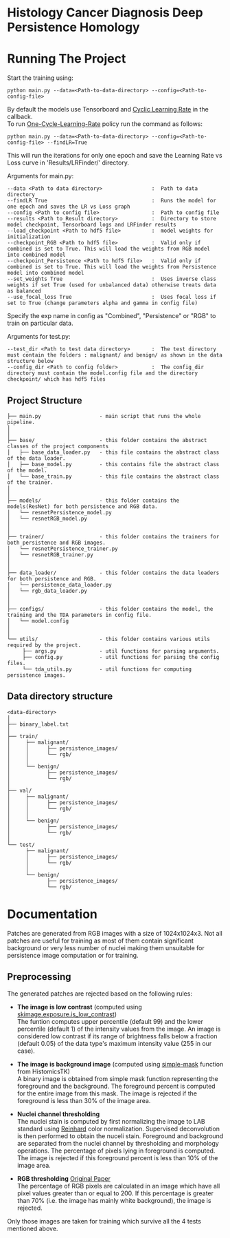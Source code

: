 # Histology Cancer Diagnosis Deep Persistence Homology

# Running The Project 
Start the training using:
```shell
python main.py --data=<Path-to-data-directory> --config=<Path-to-config-file>
```

By default the models use Tensorboard and [Cyclic Learning Rate](https://github.com/bckenstler/CLR) in the callback.  
To run [One-Cycle-Learning-Rate](https://github.com/titu1994/keras-one-cycle) policy run the command as follows:  
```shell
python main.py --data=<Path-to-data-directory> --config=<Path-to-config-file> --findLR=True
```
This will run the iterations for only one epoch and save the Learning Rate vs Loss curve in 'Results/LRFinder/' directory.

Arguments for main.py:  
```shell
--data <Path to data directory>                :  Path to data directory
--findLR True                                  :  Runs the model for one epoch and saves the LR vs Loss graph
--config <Path to config file>                 :  Path to config file
--results <Path to Result directory>           :  Directory to store model checkpoint, Tensorboard logs and LRFinder results
--load_checkpoint <Path to hdf5 file>          :  model weights for initialization
--checkpoint_RGB <Path to hdf5 file>           :  Valid only if combined is set to True. This will load the weights from RGB model into combined model
--checkpoint_Persistence <Path to hdf5 file>   :  Valid only if combined is set to True. This will load the weights from Persistence model into combined model
--set_weights True                             :  Uses inverse class weights if set True (used for unbalanced data) otherwise treats data as balanced
--use_focal_loss True                          :  Uses focal loss if set to True (change parameters alpha and gamma in config file) 
```

Specify the exp name in config as "Combined", "Persistence" or "RGB" to train on particular data.


Arguments for test.py:  
```shell
--test_dir <Path to test data directory>       :  The test directory must contain the folders : malignant/ and benign/ as shown in the data structure below
--config_dir <Path to config folder>           :  The config_dir directory must contain the model.config file and the directory checkpoint/ which has hdf5 files 
```


## Project Structure

```
├── main.py                   - main script that runs the whole pipeline.
│
│
├── base/                     - this folder contains the abstract classes of the project components
│   ├── base_data_loader.py   - this file contains the abstract class of the data loader.
│   ├── base_model.py         - this contains file the abstract class of the model.
│   └── base_train.py         - this file contains the abstract class of the trainer.
│
│
├── models/                   - this folder contains the models(ResNet) for both persistence and RGB data.
│   └── resnetPersistence_model.py
│   └── resnetRGB_model.py
│
│
├── trainer/                  - this folder contains the trainers for both persistence and RGB images.
│   └── resnetPersistence_trainer.py
│   └── resnetRGB_trainer.py
│
│
├── data_loader/              - this folder contains the data loaders for both persistence and RGB.
│   └── persistence_data_loader.py
│   └── rgb_data_loader.py
│
│
├── configs/                  - this folder contains the model, the training and the TDA parameters in config file.
│   └── model.config
│
│
└── utils/                    - this folder contains various utils required by the project.
     ├── args.py              - util functions for parsing arguments.
     ├── config.py            - util functions for parsing the config files.
     └── tda_utils.py         - util functions for computing persistence images.
```

## Data directory structure

```
<data-directory>
│
├── binary_label.txt
│
├── train/
│     ├── malignant/
│     │      ├── persistence_images/
│     │      └── rgb/
│     │
│     └── benign/ 
│            ├── persistence_images/
│            └── rgb/
│
├── val/
│     ├── malignant/
│     │      ├── persistence_images/
│     │      └── rgb/
│     │
│     └── benign/ 
│            ├── persistence_images/
│            └── rgb/
│
└── test/
      ├── malignant/
      │      ├── persistence_images/
      │      └── rgb/
      │
      └── benign/ 
             ├── persistence_images/
             └── rgb/
```


# Documentation

Patches are generated from RGB images with a size of 1024x1024x3. Not all patches are useful for training as most of them contain significant background or very less number of nuclei making them unsuitable for persistence image computation or for training.

## Preprocessing 
The generated patches are rejected based on the following rules:  

* **The image is low contrast** (computed using [skimage.exposure.is_low_contrast](http://scikit-image.org/docs/dev/api/skimage.exposure.html#skimage.exposure.is_low_contrast))  
The funtion computes upper percentile (default 99) and the lower percentile (default 1) of the intensity values from the image. An image is considered low contrast if its range of brightness falls below a fraction (default 0.05) of the data type's maximum intensity value (255 in our case).  

* **The image is background image** (computed using [simple-mask](https://digitalslidearchive.github.io/HistomicsTK/histomicstk.utils.html?highlight=simple%20mask#histomicstk.utils.simple_mask) function from HistomicsTK)  
A binary image is obtained from simple mask function representing the foreground and the background. The foreground percent is computed for the entire image from this mask. The image is rejected if the foreground is less than 30% of the image area.  

* **Nuclei channel thresholding**  
The nuclei stain is computed by first normalizing the image to LAB standard using [Reinhard](https://digitalslidearchive.github.io/HistomicsTK/_modules/histomicstk/preprocessing/color_normalization/reinhard.html#reinhard) color normalization.  Supervised deconvolution is then performed to obtain the nuceli stain. Foreground and background are separated from the nuclei channel by thresholding and morphology operations. The percentage of pixels lying in foreground is computed. The image is rejected if this foreground percent is less than 10% of the image area.  

* **RGB thresholding** [Original Paper](https://www.ncbi.nlm.nih.gov/pubmed/28549410)  
The percentage of RGB pixels are calculated in an image which have all pixel values greater than or equal to 200. If this percentage is greater than 70% (i.e. the image has mainly white background), the image is rejected.  

Only those images are taken for training which survive all the 4 tests mentioned above.
